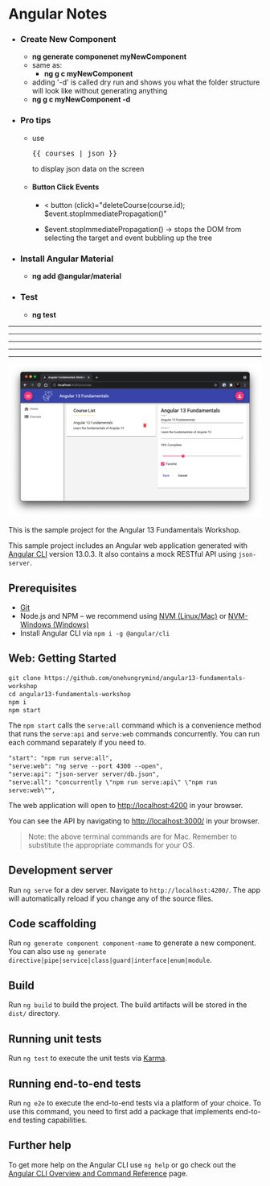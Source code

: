 # Angular Notes

- ### Create New Component

  - **ng generate componenet myNewComponent**
  - same as:
    - **ng g c myNewComponent**
  - adding '-d' is called dry run and shows you what the folder structure will look like without generating anything
  - **ng g c myNewComponent -d**

- ### Pro tips

  - use <pre>{{ courses | json }}</pre> to display json data on the screen

  - #### Button Click Events

    - < button
      (click)="deleteCourse(course.id); $event.stopImmediatePropagation()"

    - $event.stopImmediatePropagation() -> stops the DOM from selecting the target and event bubbling up the tree

- ### Install Angular Material

  - **ng add @angular/material**

- ### Test
  - **ng test**

---

---

---

---

---

![Angular 13 Fundamentals Workshop App](src/assets/screenshots/demo.png)

This is the sample project for the Angular 13 Fundamentals Workshop.

This sample project includes an Angular web application generated with [Angular CLI](https://github.com/angular/angular-cli) version 13.0.3. It also contains a mock RESTful API using `json-server`.

## Prerequisites

- [Git](https://git-scm.com/book/en/v2/Getting-Started-Installing-Git)
- Node.js and NPM – we recommend using [NVM (Linux/Mac)](https://github.com/creationix/nvm) or [NVM-Windows (Windows)](https://github.com/coreybutler/nvm-windows)
- Install Angular CLI via `npm i -g @angular/cli`

## Web: Getting Started

```
git clone https://github.com/onehungrymind/angular13-fundamentals-workshop
cd angular13-fundamentals-workshop
npm i
npm start
```

The `npm start` calls the `serve:all` command which is a convenience method that runs the `serve:api` and `serve:web` commands concurrently. You can run each command separately if you need to.

```
"start": "npm run serve:all",
"serve:web": "ng serve --port 4300 --open",
"serve:api": "json-server server/db.json",
"serve:all": "concurrently \"npm run serve:api\" \"npm run serve:web\"",
```

The web application will open to [http://localhost:4200](http://localhost:4200) in your browser.

You can see the API by navigating to [http://localhost:3000/](http://localhost:3000/) in your browser.

> Note: the above terminal commands are for Mac. Remember to substitute the appropriate commands for your OS.

## Development server

Run `ng serve` for a dev server. Navigate to `http://localhost:4200/`. The app will automatically reload if you change any of the source files.

## Code scaffolding

Run `ng generate component component-name` to generate a new component. You can also use `ng generate directive|pipe|service|class|guard|interface|enum|module`.

## Build

Run `ng build` to build the project. The build artifacts will be stored in the `dist/` directory.

## Running unit tests

Run `ng test` to execute the unit tests via [Karma](https://karma-runner.github.io).

## Running end-to-end tests

Run `ng e2e` to execute the end-to-end tests via a platform of your choice. To use this command, you need to first add a package that implements end-to-end testing capabilities.

## Further help

To get more help on the Angular CLI use `ng help` or go check out the [Angular CLI Overview and Command Reference](https://angular.io/cli) page.
